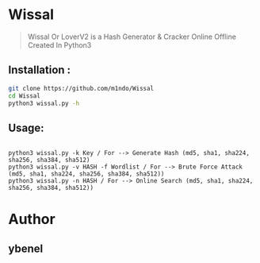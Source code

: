 # Wissal
> Wissal Or LoverV2 is a Hash Generator & Cracker Online Offline Created In Python3 

##  Installation : 
```bash
git clone https://github.com/m1ndo/Wissal
cd Wissal
python3 wissal.py -h 
```

## Usage: 
```

python3 wissal.py -k Key / For --> Generate Hash (md5, sha1, sha224, sha256, sha384, sha512)
python3 wissal.py -v HASH -f Wordlist / For --> Brute Force Attack (md5, sha1, sha224, sha256, sha384, sha512))
python3 wissal.py -n HASH / For --> Online Search (md5, sha1, sha224, sha256, sha384, sha512))
```

# Author 
## ybenel

